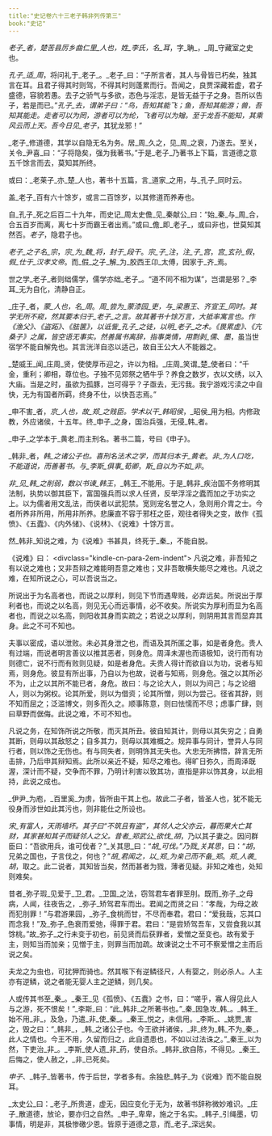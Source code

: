 ```yaml
---
title:"史记卷六十三老子韩非列传第三"
book:"史记"
---
```

_老子_者，_楚苦县厉乡曲仁里_人也，姓_李氏_，名_耳_，字_聃_，_周_守藏室之史也。

_孔子_适_周_，将问礼于_老子_。_老子_曰：“子所言者，其人与骨皆已朽矣，独其言在耳。且君子得其时则驾，不得其时则蓬累而行。吾闻之，良贾深藏若虚，君子盛德，容貌若愚。去子之骄气与多欲，态色与淫志，是皆无益于子之身。吾所以告子，若是而已。”_孔子_去，谓弟子曰：“鸟，吾知其能飞；鱼，吾知其能游；兽，吾知其能走。走者可以为罔，游者可以为纶，飞者可以为矰。至于龙吾不能知，其乘风云而上天。吾今日见_老子_，其犹龙邪！”

_老子_修道德，其学以自隐无名为务。居_周_久之，见_周_之衰，乃遂去。至关，关令_尹喜_曰：“子将隐矣，强为我著书。”于是_老子_乃著书上下篇，言道德之意五千馀言而去，莫知其所终。

或曰：_老莱子_亦_楚_人也，著书十五篇，言_道家_之用，与_孔子_同时云。

盖_老子_百有六十馀岁，或言二百馀岁，以其修道而养寿也。

自_孔子_死之后百二十九年，而史记_周太史儋_见_秦献公_曰：“始_秦_与_周_合，合五百岁而离，离七十岁而霸王者出焉。”或曰_儋_即_老子_，或曰非也，世莫知其然否。_老子_，隐君子也。

_老子_之子名_宗_，_宗_为_魏_将，封于_段干_。_宗_子_注_，_注_子_宫_，_宫_玄孙_假_，_假_仕于_汉孝文帝_。而_假_之子_解_为_胶西王卬_太傅，因家于_齐_焉。

世之学_老子_者则绌儒学，儒学亦绌_老子_。“道不同不相为谋”，岂谓是邪？_李耳_无为自化，清静自正。

_庄子_者，_蒙_人也，名_周_。_周_尝为_蒙漆园_吏，与_梁惠王_、_齐宣王_同时。其学无所不窥，然其要本归于_老子_之言。故其著书十馀万言，大抵率寓言也。作《渔父》、《盗跖》、《胠箧》，以诋訾_孔子_之徒，以明_老子_之术。《畏累虚》、《亢桑子》之属，皆空语无事实。然善属书离辞，指事类情，用剽剥_儒_、_墨_，虽当世宿学不能自解免也。其言洸洋自恣以适己，故自王公大人不能器之。

_楚威王_闻_庄周_贤，使使厚币迎之，许以为相。_庄周_笑谓_楚_使者曰：“千金，重利；卿相，尊位也。子独不见郊祭之牺牛乎？养食之数岁，衣以文绣，以入大庙。当是之时，虽欲为孤豚，岂可得乎？子亟去，无污我。我宁游戏污渎之中自快，无为有国者所羁，终身不仕，以快吾志焉。”

_申不害_者，_京_人也，故_郑_之贱臣。学术以干_韩昭侯_，_昭侯_用为相。内修政教，外应诸侯，十五年。终_申子_之身，国治兵强，无侵_韩_者。

_申子_之学本于_黄老_而主刑名。著书二篇，号曰《申子》。

_韩非_者，_韩_之诸公子也。喜刑名法术之学，而其归本于_黄老_。_非_为人口吃，不能道说，而善著书。与_李斯_俱事_荀卿_，_斯_自以为不如_非_。

_非_见_韩_之削弱，数以书谏_韩王_，_韩王_不能用。于是_韩非_疾治国不务修明其法制，执势以御其臣下，富国强兵而以求人任贤，反举浮淫之蠹而加之于功实之上。以为儒者用文乱法，而侠者以武犯禁。宽则宠名誉之人，急则用介胄之士。今者所养非所用，所用非所养。悲廉直不容于邪枉之臣，观往者得失之变，故作《孤愤》、《五蠹》、《内外储》、《说林》、《说难》十馀万言。

然_韩非_知说之难，为《说难》书甚具，终死于_秦_，不能自脱。

《说难》曰：
<divclass="kindle-cn-para-2em-indent">
凡说之难，非吾知之有以说之难也；又非吾辩之难能明吾意之难也；又非吾敢横失能尽之难也。凡说之难，在知所说之心，可以吾说当之。

所说出于为名高者也，而说之以厚利，则见下节而遇卑贱，必弃远矣。所说出于厚利者也，而说之以名高，则见无心而远事情，必不收矣。所说实为厚利而显为名高者也，而说之以名高，则阳收其身而实疏之；若说之以厚利，则阴用其言而显弃其身。此之不可不知也。

夫事以密成，语以泄败。未必其身泄之也，而语及其所匿之事，如是者身危。贵人有过端，而说者明言善议以推其恶者，则身危。周泽未渥也而语极知，说行而有功则德亡，说不行而有败则见疑，如是者身危。夫贵人得计而欲自以为功，说者与知焉，则身危。彼显有所出事，乃自以为也故，说者与知焉，则身危。强之以其所必不为，止之以其所不能已者，身危。故曰：与之论大人，则以为间己；与之论细人，则以为粥权。论其所爱，则以为借资；论其所憎，则以为尝己。径省其辞，则不知而屈之；泛滥博文，则多而久之。顺事陈意，则曰怯懦而不尽；虑事广肆，则曰草野而倨侮。此说之难，不可不知也。

凡说之务，在知饰所说之所敬，而灭其所丑。彼自知其计，则毋以其失穷之；自勇其断，则毋以其敌怒之；自多其力，则毋以其难概之。规异事与同计，誉异人与同行者，则以饰之无伤也。有与同失者，则明饰其无失也。大忠无所拂悟，辞言无所击排，乃后申其辩知焉。此所以亲近不疑，知尽之难也。得旷日弥久，而周泽既渥，深计而不疑，交争而不罪，乃明计利害以致其功，直指是非以饰其身，以此相持，此说之成也。

_伊尹_为庖，_百里奚_为虏，皆所由干其上也。故此二子者，皆圣人也，犹不能无役身而涉世如此其污也，则非能仕之所设也。

_宋_有富人，天雨墙坏。其子曰“不筑且有盗”，其邻人之父亦云，暮而果大亡其财，其家甚知其子而疑邻人之父。昔者_郑武公_欲伐_胡_，乃以其子妻之。因问群臣曰：“吾欲用兵，谁可伐者？”_关其思_曰：“_胡_可伐。”乃戮_关其思_，曰：“_胡_，兄弟之国也，子言伐之，何也？”_胡_君闻之，以_郑_为亲己而不备_郑_。_郑_人袭_胡_，取之。此二说者，其知皆当矣，然而甚者为戮，薄者见疑。非知之难也，处知则难矣。

昔者_弥子瑕_见爱于_卫_君。_卫国_之法，窃驾君车者罪至刖。既而_弥子_之母病，人闻，往夜告之，_弥子_矫驾君车而出。君闻之而贤之曰：“孝哉，为母之故而犯刖罪！”与君游果园，_弥子_食桃而甘，不尽而奉君。君曰：“爱我哉，忘其口而念我！”及_弥子_色衰而爱弛，得罪于君。君曰：“是尝矫驾吾车，又尝食我以其馀桃。”故_弥子_之行未变于初也，前见贤而后获罪者，爱憎之至变也。故有爱于主，则知当而加亲；见憎于主，则罪当而加疏。故谏说之士不可不察爱憎之主而后说之矣。

夫龙之为虫也，可扰狎而骑也。然其喉下有逆鳞径尺，人有婴之，则必杀人。人主亦有逆鳞，说之者能无婴人主之逆鳞，则几矣。
</div>
人或传其书至_秦_。_秦王_见《孤愤》、《五蠹》之书，曰：“嗟乎，寡人得见此人与之游，死不恨矣！”_李斯_曰：“此_韩非_之所著书也。”_秦_因急攻_韩_。_韩王_始不用_非_，及急，乃遣_非_使_秦_。_秦王_悦之，未信用。_李斯_、_姚贾_害之，毁之曰：“_韩非_，_韩_之诸公子也。今王欲并诸侯，_非_终为_韩_不为_秦_，此人之情也。今王不用，久留而归之，此自遗患也，不如以过法诛之。”_秦王_以为然，下吏治_非_。_李斯_使人遗_非_药，使自杀。_韩非_欲自陈，不得见。_秦王_后悔之，使人赦之，_非_已死矣。

_申子_、_韩子_皆著书，传于后世，学者多有。余独悲_韩子_为《说难》而不能自脱耳。

_太史公_曰：_老子_所贵道，虚无，因应变化于无为，故著书辞称微妙难识。_庄子_散道德，放论，要亦归之自然。_申子_卑卑，施之于名实。_韩子_引绳墨，切事情，明是非，其极惨礉少恩。皆原于道德之意，而_老子_深远矣。
